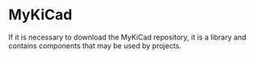 # MyKiCad

If it is necessary to download the MyKiCad repository, it is a library and contains components that may be used by projects.
